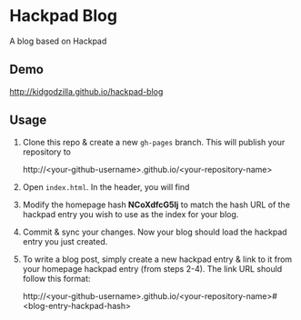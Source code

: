 # Hackpad Blog
A blog based on Hackpad

## Demo

http://kidgodzilla.github.io/hackpad-blog

## Usage

1. Clone this repo & create a new `gh-pages` branch. This will publish your repository to

    http://&lt;your-github-username>.github.io/&lt;your-repository-name>

2. Open `index.html`. In the header, you will find

    <!-- Modify this variable to change the index page of your blog -->
	<script>
		// This is the hackpad ID of my blog index, which links to other articles
		var homepage_hash = "NCoXdfcG5Ij";
	</script>

3. Modify the homepage hash **NCoXdfcG5Ij** to match the hash URL of the hackpad entry you wish to use as the index for your blog.

4. Commit & sync your changes. Now your blog should load the hackpad entry you just created.

5. To write a blog post, simply create a new hackpad entry & link to it from your homepage hackpad entry (from steps 2-4). The link URL should follow this format:

    http://&lt;your-github-username>.github.io/&lt;your-repository-name>#&lt;blog-entry-hackpad-hash>
